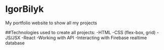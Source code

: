 # IgorBilyk
My portfolio website to show all my projects

##Technologies used to create all projects:
 -HTML
 -CSS (flex-box, grid)
 -JS/JSX
 -React
 -Working with API
 -Interacting with Firebase realtime database
